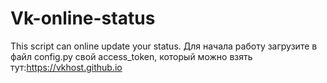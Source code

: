 # Vk-online-status
This script can online update your status.
Для начала работу загрузите в файл config.py свой access_token,
который можно взять тут:https://vkhost.github.io
